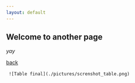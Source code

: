 ```yaml
---
layout: default
---
```


## Welcome to another page

_yay_

[back](./)

     
     
     ![Table final](./pictures/screnshot_table.png)
